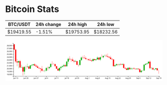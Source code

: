 # Bitcoin Stats

BTC/USDT|24h change|24h high|24h low|
|---|---|---|---|
|$19419.55|-1.51%|$19753.95|$18232.56|

<img src="./chart.svg">

